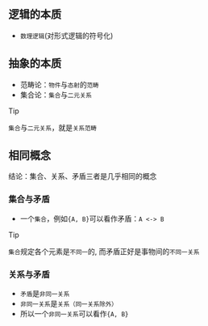 ## 逻辑的本质

- `数理逻辑`(对形式逻辑的符号化)

## 抽象的本质

- 范畴论：`物件`与`态射`的`范畴`
- 集合论：`集合`与`二元关系`

> [!TIP]
> `集合`与`二元关系`，就是`关系范畴`

## 相同概念

结论：集合、关系、矛盾三者是几乎相同的概念

### 集合与矛盾

- 一个`集合`，例如`{A, B}`可以看作矛盾：`A <-> B`

> [!TIP]
> `集合`规定各个元素是`不同一`的, 而矛盾正好是事物间的`不同一关系`

### 关系与矛盾

- `矛盾`是`非同一关系`
- `非同一关系`是`关系（同一关系除外）`
- 所以一个`非同一关系`可以看作`{A, B}`
